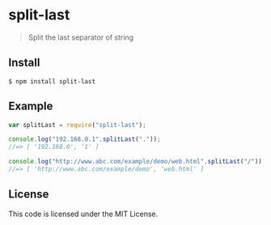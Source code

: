 ﻿split-last
=============================
> Split the last separator of string


## Install

```
$ npm install split-last
```


## Example

```js
var splitLast = require("split-last");

console.log("192.168.0.1".splitLast("."));
//=> [ '192.168.0', '1' ]

console.log("http://www.abc.com/example/demo/web.html".splitLast("/"));
//=> [ 'http://www.abc.com/example/demo', 'web.html' ]
```

## License

This code is licensed under the MIT License.